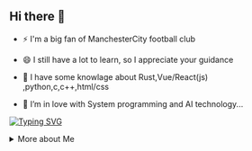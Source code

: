 ## Hi there 👋
- ⚡ I'm a big fan of ManchesterCity football club

- 😄 I still have a lot to learn, so I appreciate your guidance

- 🔭 I have some knowlage about Rust,Vue/React(js) ,python,c,c++,html/css

- 🌱 I’m in love with System programming and AI technology...

 [![Typing SVG](https://readme-typing-svg.herokuapp.com?duration=4000&lines=Come+On+City;May+The+Forces+Be+With+You;Speak+up+for+ideas;Make+friends;Be+happy)](https://git.io/typing-svg)

<details>
<summary>More about Me</summary>
 
 ![Top Langs](https://github-readme-stats.vercel.app/api/top-langs/?username=Zlatanwic&layout=compact)

</details>

<!--
**Zlatanwic/Zlatanwic** is a ✨ _special_ ✨ repository because its `README.md` (this file) appears on your GitHub profile.

Here are some ideas to get you started:

- 🔭 I’m currently working on ...
- 🌱 I’m currently learning ...
- 👯 I’m looking to collaborate on ...
- 🤔 I’m looking for help with ...
- 💬 Ask me about ...
- 📫 How to reach me: ...
- 😄 Pronouns: ...
- ⚡ Fun fact: ...
[![Anurag's GitHub stats](https://github-readme-stats.vercel.app/api?username=Zlatanwic)- 🌱 I'm interested in almost all kinds of knowledge, technology and algorithm in the area of computer science, including AI, full-stack developing, data science, system and so on...](https://github.com/anuraghazra/github-readme-stats)
-->

